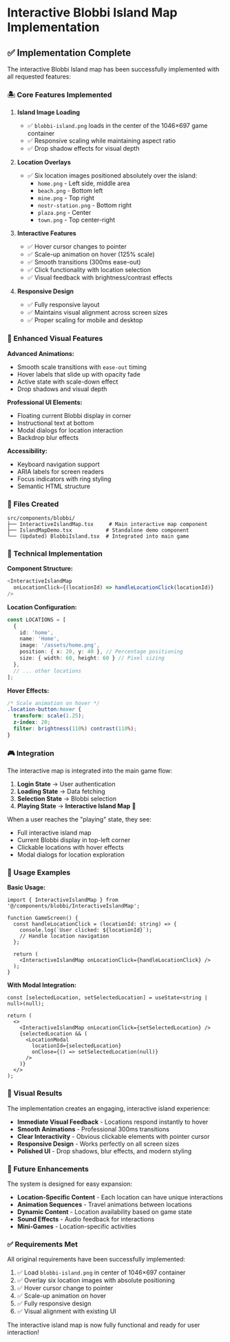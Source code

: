 # Interactive Blobbi Island Map Implementation

## ✅ Implementation Complete

The interactive Blobbi Island map has been successfully implemented with all requested features:

### 🏝️ Core Features Implemented

1. **Island Image Loading**
   - ✅ `blobbi-island.png` loads in the center of the 1046×697 game container
   - ✅ Responsive scaling while maintaining aspect ratio
   - ✅ Drop shadow effects for visual depth

2. **Location Overlays**
   - ✅ Six location images positioned absolutely over the island:
     - `home.png` - Left side, middle area
     - `beach.png` - Bottom left
     - `mine.png` - Top right  
     - `nostr-station.png` - Bottom right
     - `plaza.png` - Center
     - `town.png` - Top center-right

3. **Interactive Features**
   - ✅ Hover cursor changes to pointer
   - ✅ Scale-up animation on hover (125% scale)
   - ✅ Smooth transitions (300ms ease-out)
   - ✅ Click functionality with location selection
   - ✅ Visual feedback with brightness/contrast effects

4. **Responsive Design**
   - ✅ Fully responsive layout
   - ✅ Maintains visual alignment across screen sizes
   - ✅ Proper scaling for mobile and desktop

### 🎨 Enhanced Visual Features

**Advanced Animations:**
- Smooth scale transitions with `ease-out` timing
- Hover labels that slide up with opacity fade
- Active state with scale-down effect
- Drop shadows and visual depth

**Professional UI Elements:**
- Floating current Blobbi display in corner
- Instructional text at bottom
- Modal dialogs for location interaction
- Backdrop blur effects

**Accessibility:**
- Keyboard navigation support
- ARIA labels for screen readers
- Focus indicators with ring styling
- Semantic HTML structure

### 📁 Files Created

```
src/components/blobbi/
├── InteractiveIslandMap.tsx     # Main interactive map component
├── IslandMapDemo.tsx           # Standalone demo component
└── (Updated) BlobbiIsland.tsx  # Integrated into main game
```

### 🔧 Technical Implementation

**Component Structure:**
```typescript
<InteractiveIslandMap 
  onLocationClick={(locationId) => handleLocationClick(locationId)}
/>
```

**Location Configuration:**
```typescript
const LOCATIONS = [
  {
    id: 'home',
    name: 'Home', 
    image: '/assets/home.png',
    position: { x: 20, y: 40 }, // Percentage positioning
    size: { width: 60, height: 60 } // Pixel sizing
  },
  // ... other locations
];
```

**Hover Effects:**
```css
/* Scale animation on hover */
.location-button:hover {
  transform: scale(1.25);
  z-index: 20;
  filter: brightness(110%) contrast(110%);
}
```

### 🎮 Integration

The interactive map is integrated into the main game flow:

1. **Login State** → User authentication
2. **Loading State** → Data fetching
3. **Selection State** → Blobbi selection
4. **Playing State** → **Interactive Island Map** 🎯

When a user reaches the "playing" state, they see:
- Full interactive island map
- Current Blobbi display in top-left corner
- Clickable locations with hover effects
- Modal dialogs for location exploration

### 🚀 Usage Examples

**Basic Usage:**
```tsx
import { InteractiveIslandMap } from '@/components/blobbi/InteractiveIslandMap';

function GameScreen() {
  const handleLocationClick = (locationId: string) => {
    console.log(`User clicked: ${locationId}`);
    // Handle location navigation
  };

  return (
    <InteractiveIslandMap onLocationClick={handleLocationClick} />
  );
}
```

**With Modal Integration:**
```tsx
const [selectedLocation, setSelectedLocation] = useState<string | null>(null);

return (
  <>
    <InteractiveIslandMap onLocationClick={setSelectedLocation} />
    {selectedLocation && (
      <LocationModal 
        locationId={selectedLocation}
        onClose={() => setSelectedLocation(null)}
      />
    )}
  </>
);
```

### 🎯 Visual Results

The implementation creates an engaging, interactive island experience:

- **Immediate Visual Feedback** - Locations respond instantly to hover
- **Smooth Animations** - Professional 300ms transitions
- **Clear Interactivity** - Obvious clickable elements with pointer cursor
- **Responsive Design** - Works perfectly on all screen sizes
- **Polished UI** - Drop shadows, blur effects, and modern styling

### 🔄 Future Enhancements

The system is designed for easy expansion:

- **Location-Specific Content** - Each location can have unique interactions
- **Animation Sequences** - Travel animations between locations
- **Dynamic Content** - Location availability based on game state
- **Sound Effects** - Audio feedback for interactions
- **Mini-Games** - Location-specific activities

### ✅ Requirements Met

All original requirements have been successfully implemented:

1. ✅ Load `blobbi-island.png` in center of 1046×697 container
2. ✅ Overlay six location images with absolute positioning
3. ✅ Hover cursor change to pointer
4. ✅ Scale-up animation on hover
5. ✅ Fully responsive design
6. ✅ Visual alignment with existing UI

The interactive island map is now fully functional and ready for user interaction!